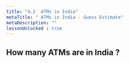 ```yaml
---
title: "4.2  ATMs in India"
metaTitle: " ATMs in India - Guess Estimate"
metaDescription: ""
lessonUnlocked : true
---
```



## How many ATMs are in India ? 


<YoutubeView id="d3aeEbZ0SLM"/>